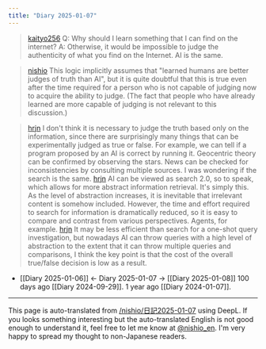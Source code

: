 ```yaml
---
title: "Diary 2025-01-07"
---
```



> [kaityo256](https://x.com/kaityo256/status/1876242083394302455) Q: Why should I learn something that I can find on the internet?
>  A: Otherwise, it would be impossible to judge the authenticity of what you find on the Internet.
>  AI is the same.

> [nishio](https://x.com/nishio/status/1876309440762417503) This logic implicitly assumes that "learned humans are better judges of truth than AI", but it is quite doubtful that this is true even after the time required for a person who is not capable of judging now to acquire the ability to judge. (The fact that people who have already learned are more capable of judging is not relevant to this discussion.)

> [hrjn](https://x.com/hrjn/status/1876381094272246140) I don't think it is necessary to judge the truth based only on the information, since there are surprisingly many things that can be experimentally judged as true or false.
>  For example, we can tell if a program proposed by an AI is correct by running it. Geocentric theory can be confirmed by observing the stars. News can be checked for inconsistencies by consulting multiple sources.
>  I was wondering if the search is the same.
> [hrjn](https://x.com/hrjn/status/1876383025128484988) AI can be viewed as search 2.0, so to speak, which allows for more abstract information retrieval. It's simply this.
>  As the level of abstraction increases, it is inevitable that irrelevant content is somehow included. However, the time and effort required to search for information is dramatically reduced, so it is easy to compare and contrast from various perspectives. Agents, for example.
> [hrjn](https://x.com/hrjn/status/1876384099205775735) It may be less efficient than search for a one-shot query investigation, but nowadays AI can throw queries with a high level of abstraction to the extent that it can throw multiple queries and comparisons, I think the key point is that the cost of the overall true/false decision is low as a result.

- [[Diary 2025-01-06]] ← Diary 2025-01-07 → [[Diary 2025-01-08]]
100 days ago [[Diary 2024-09-29]].
1 year ago [[Diary 2024-01-07]].
---
This page is auto-translated from [/nishio/日記2025-01-07](https://scrapbox.io/nishio/日記2025-01-07) using DeepL. If you looks something interesting but the auto-translated English is not good enough to understand it, feel free to let me know at [@nishio_en](https://twitter.com/nishio_en). I'm very happy to spread my thought to non-Japanese readers.